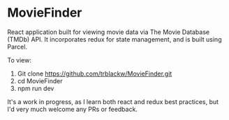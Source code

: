 # MovieFinder
React application built for viewing movie data via The Movie Database (TMDb) API. It incorporates redux for state management, and is built using Parcel. 

To view:
1) Git clone https://github.com/trblackw/MovieFinder.git
2) cd MovieFinder
3) npm run dev

It's a work in progress, as I learn both react and redux best practices, but I'd very much welcome any PRs or feedback.
